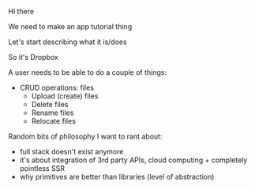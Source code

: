 Hi there

We need to make an app tutorial thing

Let's start describing what it is/does

So it's Dropbox

A user needs to be able to do a couple of things:

- CRUD operations: files
  - Upload (create) files
  - Delete files
  - Rename files
  - Relocate files

Random bits of philosophy I want to rant about:

- full stack doesn't exist anymore
- it's about integration of 3rd party APIs, cloud computing + completely pointless SSR
- why primitives are better than libraries (level of abstraction)
